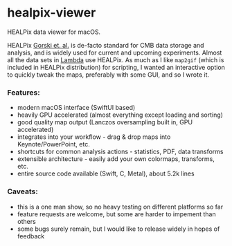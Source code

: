 # healpix-viewer
HEALPix data viewer for macOS.

HEALPix [Gorski et. al.](https://healpix.jpl.nasa.gov) is de-facto standard for CMB data storage and analysis, and is widely used for current and upcoming experiments. Almost all the data sets in [Lambda](https://lambda.gsfc.nasa.gov) use HEALPix. As much as I like `map2gif` (which is included in HEALPix distribution) for scripting, I wanted an interactive option to quickly tweak the maps, preferably with some GUI, and so I wrote it.

### Features:
- modern macOS interface (SwiftUI based)
- heavily GPU accelerated (almost everything except loading and sorting)
- good quality map output (Lanczos oversampling built in, GPU accelerated)
- integrates into your workflow - drag & drop maps into Keynote/PowerPoint, etc.
- shortcuts for common analysis actions - statistics, PDF, data transforms
- extensible architecture - easily add your own colormaps, transforms, etc.
- entire source code available (Swift, C, Metal), about 5.2k lines

### Caveats:
- this is a one man show, so no heavy testing on different platforms so far
- feature requests are welcome, but some are harder to impement than others
- some bugs surely remain, but I would like to release widely in hopes of feedback
